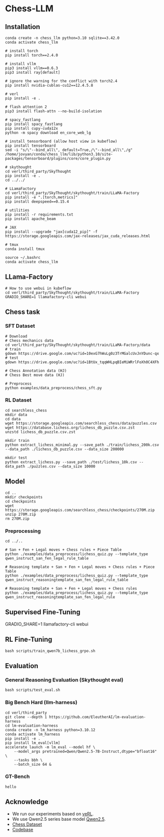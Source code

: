 # Chess-LLM

## Installation

```
conda create -n chess_llm python=3.10 sqlite==3.42.0
conda activate chess_llm

# install torch
pip install torch==2.4.0

# install vllm
pip3 install vllm==0.6.3
pip3 install ray[default]

# ignore the warning for the conflict with torch2.4
pip install nvidia-cublas-cu12==12.4.5.8

# verl
pip install -e .

# flash attention 2
pip3 install flash-attn --no-build-isolation

# spacy_fastlang
pip install spacy_fastlang
pip install cupy-cuda12x
python -m spacy download en_core_web_lg

# install tensorboard (allow host view in kubeflow)
pip install tensorboard
sed -i "s/\"--bind_all\", default=True,/\"--bind_all\",/g" /home/jovyan/conda/chess_llm/lib/python3.10/site-packages/tensorboard/plugins/core/core_plugin.py

# skythought
cd verl/third_party/SkyThought
pip install -e .
cd ../../

# LLamaFactory
cd verl/third_party/SkyThought/skythought/train/LLaMA-Factory
pip install -e ".[torch,metrics]"
pip install deepspeed==0.15.4

# utilities
pip install -r requirements.txt
pip install apache_beam

# JAX
pip install --upgrade "jax[cuda12_pip]" -f https://storage.googleapis.com/jax-releases/jax_cuda_releases.html

# tmux
conda install tmux
```

```
source ~/.bashrc
conda activate chess_llm
```
## LLama-Factory
```
# How to use webui in kubeflow
cd verl/third_party/SkyThought/skythought/train/LLaMA-Factory
GRADIO_SHARE=1 llamafactory-cli webui
```


## Chess task

### SFT Dataset
```
# Download
# Chess mechanics data
cd verl/third_party/SkyThought/skythought/train/LLaMA-Factory/data
# train
gdown https://drive.google.com/uc?id=10exG7hWuLg0z3TrMGalcUvJnYDunc-qx
# test
gdown https://drive.google.com/uc?id=1BtUx_tqqWHLpqBIeMiWRrlFoXh0C4XFh

# Chess Annotation data (HJ)
# Chess Best move data (HJ)
```

```
# Preprocess
python examples/data_preprocess/chess_sft.py
```

### RL Dataset
```
cd searchless_chess
mkdir data
cd data
wget https://storage.googleapis.com/searchless_chess/data/puzzles.csv
wget https://database.lichess.org/lichess_db_puzzle.csv.zst
unzstd lichess_db_puzzle.csv.zst
```

```
mkdir train
python extract_lichess_minimal.py --save_path ./train/lichess_200k.csv --data_path ./lichess_db_puzzle.csv --data_size 200000

mkdir test
python extract_lichess.py --save_path ./test/lichess_10k.csv --data_path ./puzzles.csv --data_size 10000
```

## Model

```
cd ..
mkdir checkpoints
cd checkpoints
wget https://storage.googleapis.com/searchless_chess/checkpoints/270M.zip
unzip 270M.zip
rm 270M.zip
```

### Preprocessing
```
cd ../..

# San + Fen + Legal moves + Chess rules + Piece Table
python ./examples/data_preprocess/lichess_quiz.py --template_type qwen_instruct_san_fen_legal_rule_table

# Reasoning template + San + Fen + Legal moves + Chess rules + Piece Table
python ./examples/data_preprocess/lichess_quiz.py --template_type qwen_instruct_reasoningtemplate_san_fen_legal_rule_table

# Reasoning template + San + Fen + Legal moves + Chess rules
python ./examples/data_preprocess/lichess_quiz.py --template_type qwen_instruct_reasoningtemplate_san_fen_legal_rule

```

## Supervised Fine-Tuning

GRADIO_SHARE=1 llamafactory-cli webui

## RL Fine-Tuning
```
bash scripts/train_qwen7b_lichess_grpo.sh
```

## Evaluation

### General Reasoning Evaluation (Skythought eval)

```
bash scripts/test_eval.sh
```

### Big Bench Hard (llm-harness)
```
cd verl/third_party
git clone --depth 1 https://github.com/EleutherAI/lm-evaluation-harness
cd lm-evaluation-harness
conda create -n lm_harness python=3.10.12
conda activate lm_harness
pip install -e .
pip install lm_eval[vllm]
accelerate launch -m lm_eval --model hf \
    --model_args pretrained=Qwen/Qwen2.5-7B-Instruct,dtype="bfloat16" \
    --tasks bbh \
    --batch_size 64 &
```

### GT-Bench
```
hello
```



## Acknowledge
* We run our experiments based on [veRL](https://github.com/volcengine/verl).
* We use Qwen2.5 series base model [Qwen2.5](https://github.com/QwenLM/Qwen2.5).
* [Chess Dataset](https://github.com/google-deepmind/searchless_chess)
* [Codebase](https://github.com/Jiayi-Pan/TinyZero)
